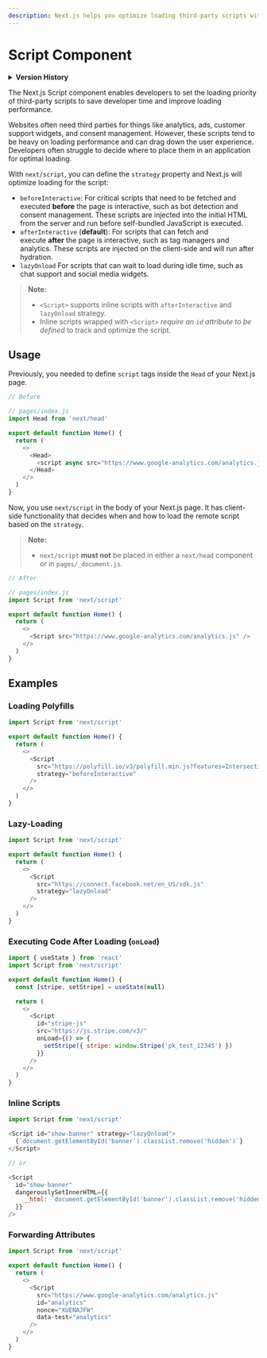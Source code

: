 ```yaml
---
description: Next.js helps you optimize loading third-party scripts with the built-in next/script component.
---
```


# Script Component

<details>
  <summary><b>Version History</b></summary>

| Version   | Changes                   |
| --------- | ------------------------- |
| `v11.0.0` | `next/script` introduced. |

</details>

The Next.js Script component enables developers to set the loading priority of third-party scripts to save developer time and improve loading performance.

Websites often need third parties for things like analytics, ads, customer support widgets, and consent management. However, these scripts tend to be heavy on loading performance and can drag down the user experience. Developers often struggle to decide where to place them in an application for optimal loading.

With `next/script`, you can define the `strategy` property and Next.js will optimize loading for the script:

- `beforeInteractive`: For critical scripts that need to be fetched and executed **before** the page is interactive, such as bot detection and consent management. These scripts are injected into the initial HTML from the server and run before self-bundled JavaScript is executed.
- `afterInteractive` (**default**): For scripts that can fetch and execute **after** the page is interactive, such as tag managers and analytics. These scripts are injected on the client-side and will run after hydration.
- `lazyOnload` For scripts that can wait to load during idle time, such as chat support and social media widgets.

> **Note:**
>
> - `<Script>` supports inline scripts with `afterInteractive` and `lazyOnload` strategy.
> - Inline scripts wrapped with `<Script>` _require an `id` attribute to be defined_ to track and optimize the script.

## Usage

Previously, you needed to define `script` tags inside the `Head` of your Next.js page.

```js
// Before

// pages/index.js
import Head from 'next/head'

export default function Home() {
  return (
    <>
      <Head>
        <script async src="https://www.google-analytics.com/analytics.js" />
      </Head>
    </>
  )
}
```

Now, you use `next/script` in the body of your Next.js page. It has client-side functionality that decides when and how to load the remote script based on the `strategy`.

> **Note:**
>
> - `next/script` **must not** be placed in either a `next/head` component or in `pages/_document.js`.

```js
// After

// pages/index.js
import Script from 'next/script'

export default function Home() {
  return (
    <>
      <Script src="https://www.google-analytics.com/analytics.js" />
    </>
  )
}
```

## Examples

### Loading Polyfills

```js
import Script from 'next/script'

export default function Home() {
  return (
    <>
      <Script
        src="https://polyfill.io/v3/polyfill.min.js?features=IntersectionObserverEntry%2CIntersectionObserver"
        strategy="beforeInteractive"
      />
    </>
  )
}
```

### Lazy-Loading

```js
import Script from 'next/script'

export default function Home() {
  return (
    <>
      <Script
        src="https://connect.facebook.net/en_US/sdk.js"
        strategy="lazyOnload"
      />
    </>
  )
}
```

### Executing Code After Loading (`onLoad`)

```js
import { useState } from 'react'
import Script from 'next/script'

export default function Home() {
  const [stripe, setStripe] = useState(null)

  return (
    <>
      <Script
        id="stripe-js"
        src="https://js.stripe.com/v3/"
        onLoad={() => {
          setStripe({ stripe: window.Stripe('pk_test_12345') })
        }}
      />
    </>
  )
}
```

### Inline Scripts

```js
import Script from 'next/script'

<Script id="show-banner" strategy="lazyOnload">
  {`document.getElementById('banner').classList.remove('hidden')`}
</Script>

// or

<Script
  id="show-banner"
  dangerouslySetInnerHTML={{
    __html: `document.getElementById('banner').classList.remove('hidden')`
  }}
/>
```

### Forwarding Attributes

```js
import Script from 'next/script'

export default function Home() {
  return (
    <>
      <Script
        src="https://www.google-analytics.com/analytics.js"
        id="analytics"
        nonce="XUENAJFW"
        data-test="analytics"
      />
    </>
  )
}
```
